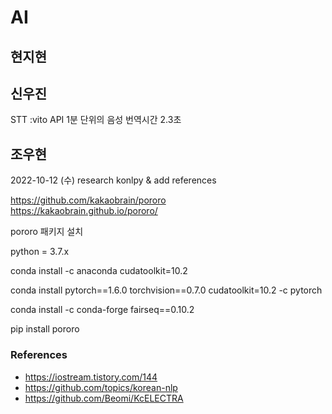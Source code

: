 # AI

## 현지현

## 신우진

STT :vito API 1분 단위의 음성 번역시간 2.3초

## 조우현

2022-10-12 (수)
research konlpy & add references

https://github.com/kakaobrain/pororo  
https://kakaobrain.github.io/pororo/

pororo 패키지 설치

python = 3.7.x

conda install -c anaconda cudatoolkit=10.2

conda install pytorch==1.6.0 torchvision==0.7.0 cudatoolkit=10.2 -c pytorch

conda install -c conda-forge fairseq==0.10.2

pip install pororo

### References

- https://iostream.tistory.com/144
- https://github.com/topics/korean-nlp
- https://github.com/Beomi/KcELECTRA
